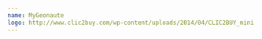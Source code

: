 ```yaml
---
name: MyGeonaute
logo: http://www.clic2buy.com/wp-content/uploads/2014/04/CLIC2BUY_mini.png
---
```

